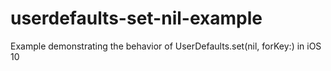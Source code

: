 # userdefaults-set-nil-example
Example demonstrating the behavior of UserDefaults.set(nil, forKey:) in iOS 10
